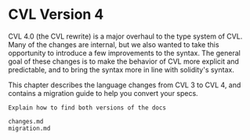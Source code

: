 CVL Version 4
=============

CVL 4.0 (the CVL rewrite) is a major overhaul to the type system of CVL.  Many
of the changes are internal, but we also wanted to take this opportunity to
introduce a few improvements to the syntax.  The general goal of these changes
is to make the behavior of CVL more explicit and predictable, and to bring the
syntax more in line with solidity's syntax.

This chapter describes the language changes from CVL 3 to CVL 4, and contains a
migration guide to help you convert your specs.

```{todo}
Explain how to find both versions of the docs
```

```{toctree}
changes.md
migration.md
```



